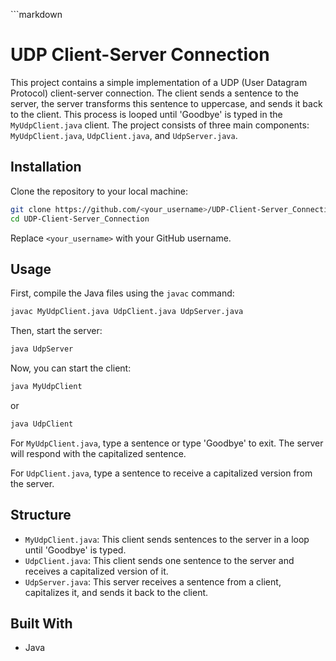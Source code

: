 \`\`\`markdown
# UDP Client-Server Connection

This project contains a simple implementation of a UDP (User Datagram Protocol) client-server connection. The client sends a sentence to the server, the server transforms this sentence to uppercase, and sends it back to the client. This process is looped until 'Goodbye' is typed in the `MyUdpClient.java` client. The project consists of three main components: `MyUdpClient.java`, `UdpClient.java`, and `UdpServer.java`.

## Installation

Clone the repository to your local machine:

```bash
git clone https://github.com/<your_username>/UDP-Client-Server_Connection.git
cd UDP-Client-Server_Connection
```

Replace `<your_username>` with your GitHub username.

## Usage

First, compile the Java files using the `javac` command:

```bash
javac MyUdpClient.java UdpClient.java UdpServer.java
```

Then, start the server:

```bash
java UdpServer
```

Now, you can start the client:

```bash
java MyUdpClient
```
or
```bash
java UdpClient
```

For `MyUdpClient.java`, type a sentence or type 'Goodbye' to exit. The server will respond with the capitalized sentence.

For `UdpClient.java`, type a sentence to receive a capitalized version from the server.

## Structure

- `MyUdpClient.java`: This client sends sentences to the server in a loop until 'Goodbye' is typed.
- `UdpClient.java`: This client sends one sentence to the server and receives a capitalized version of it.
- `UdpServer.java`: This server receives a sentence from a client, capitalizes it, and sends it back to the client.

## Built With

* Java

